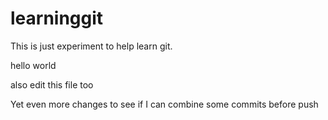 learninggit
===========

This is just experiment to help learn git.

hello world

also edit this file too

Yet even more changes to see if I can combine some commits before push

